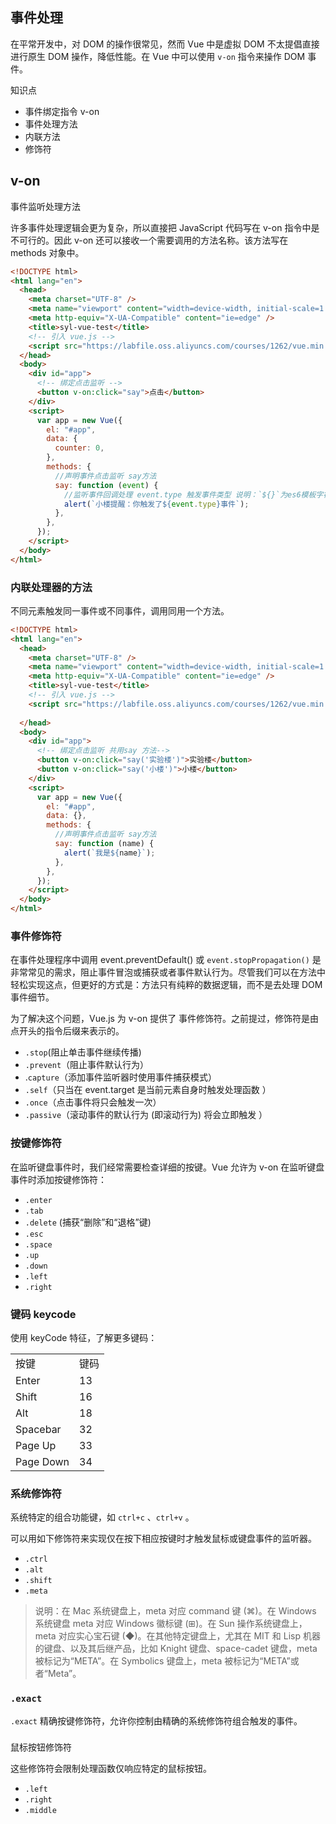 ## 事件处理



在平常开发中，对 DOM 的操作很常见，然而 Vue 中是虚拟 DOM 不太提倡直接进行原生 DOM 操作，降低性能。在 Vue 中可以使用 `v-on` 指令来操作 DOM 事件。

知识点

+ 事件绑定指令 v-on
+ 事件处理方法
+ 内联方法
+ 修饰符

## v-on

事件监听处理方法

许多事件处理逻辑会更为复杂，所以直接把 JavaScript 代码写在 v-on 指令中是不可行的。因此 v-on 还可以接收一个需要调用的方法名称。该方法写在 methods 对象中。

```html
<!DOCTYPE html>
<html lang="en">
  <head>
    <meta charset="UTF-8" />
    <meta name="viewport" content="width=device-width, initial-scale=1.0" />
    <meta http-equiv="X-UA-Compatible" content="ie=edge" />
    <title>syl-vue-test</title>
    <!-- 引入 vue.js -->
    <script src="https://labfile.oss.aliyuncs.com/courses/1262/vue.min.js"></script>
  </head>
  <body>
    <div id="app">
      <!-- 绑定点击监听 -->
      <button v-on:click="say">点击</button>
    </div>
    <script>
      var app = new Vue({
        el: "#app",
        data: {
          counter: 0,
        },
        methods: {
          //声明事件点击监听 say方法
          say: function (event) {
            //监听事件回调处理 event.type 触发事件类型 说明：`${}`为es6模板字符串，拼接字符串的
            alert(`小楼提醒：你触发了${event.type}事件`);
          },
        },
      });
    </script>
  </body>
</html>
```

###  内联处理器的方法

不同元素触发同一事件或不同事件，调用同用一个方法。


```html
<!DOCTYPE html>
<html lang="en">
  <head>
    <meta charset="UTF-8" />
    <meta name="viewport" content="width=device-width, initial-scale=1.0" />
    <meta http-equiv="X-UA-Compatible" content="ie=edge" />
    <title>syl-vue-test</title>
    <!-- 引入 vue.js -->
    <script src="https://labfile.oss.aliyuncs.com/courses/1262/vue.min.js"></script>
    
  </head>
  <body>
    <div id="app">
      <!-- 绑定点击监听 共用say 方法-->
      <button v-on:click="say('实验楼')">实验楼</button>
      <button v-on:click="say('小楼')">小楼</button>
    </div>
    <script>
      var app = new Vue({
        el: "#app",
        data: {},
        methods: {
          //声明事件点击监听 say方法
          say: function (name) {
            alert(`我是${name}`);
          },
        },
      });
    </script>
  </body>
</html>
```

###  事件修饰符

在事件处理程序中调用 event.preventDefault() 或 `event.stopPropagation()` 是非常常见的需求，阻止事件冒泡或捕获或者事件默认行为。尽管我们可以在方法中轻松实现这点，但更好的方式是：方法只有纯粹的数据逻辑，而不是去处理 DOM 事件细节。

为了解决这个问题，Vue.js 为 v-on 提供了 事件修饰符。之前提过，修饰符是由点开头的指令后缀来表示的。

+ `.stop`(阻止单击事件继续传播)
+ `.prevent`（阻止事件默认行为）
+ .`capture`（添加事件监听器时使用事件捕获模式）
+ `.self`（只当在 event.target 是当前元素自身时触发处理函数 ）
+ `.once`（点击事件将只会触发一次）
+ `.passive`（滚动事件的默认行为 (即滚动行为) 将会立即触发 ）

###  按键修饰符

在监听键盘事件时，我们经常需要检查详细的按键。Vue 允许为 v-on 在监听键盘事件时添加按键修饰符：

+ `.enter`
+ `.tab`
+ `.delete` (捕获“删除”和“退格”键)
+ `.esc`
+ `.space`
+ `.up`
+ `.down`
+ `.left`
+ `.right`


###  键码 keycode

使用 keyCode 特征，了解更多键码：

| | |
|-|-|
|按键|键码|
|Enter|13|
Shift|16
Alt|18
Spacebar|32
Page Up|33
Page Down|34

###  系统修饰符

系统特定的组合功能键，如 `ctrl+c` 、`ctrl+v` 。

可以用如下修饰符来实现仅在按下相应按键时才触发鼠标或键盘事件的监听器。

+ `.ctrl`
+ `.alt`
+ `.shift`
+ `.meta`


>说明：在 Mac 系统键盘上，meta 对应 command 键 (⌘)。在 Windows 系统键盘 meta 对应 Windows 徽标键 (⊞)。在 Sun 操作系统键盘上，meta 对应实心宝石键 (◆)。在其他特定键盘上，尤其在 MIT 和 Lisp 机器的键盘、以及其后继产品，比如 Knight 键盘、space-cadet 键盘，meta 被标记为“META”。在 Symbolics 键盘上，meta 被标记为“META”或者“Meta”。

###  `.exact`

`.exact` 精确按键修饰符，允许你控制由精确的系统修饰符组合触发的事件。

### 
鼠标按钮修饰符

这些修饰符会限制处理函数仅响应特定的鼠标按钮。

+ `.left`
+ `.right`
+ `.middle`



